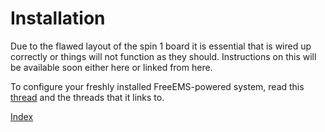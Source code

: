 # Installation

Due to the flawed layout of the spin 1 board it is essential that is wired up correctly or things will not function as they should. Instructions on this will be available soon either here or linked from here.

To configure your freshly installed FreeEMS-powered system, read this [thread](http://forum.diyefi.org/viewtopic.php?f=54&t=1166) and the threads that it links to.

[Index](#index)
